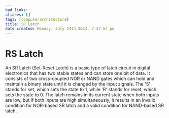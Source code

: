 ```yaml
---
bad_links: 
aliases: []
tags: [computerarchitecture]
title: SR Latch
date created: Monday, July 24th 2023, 7:37:54 pm
---
```

# RS Latch

An SR Latch (Set-Reset Latch) is a basic type of latch circuit in digital electronics that has two stable states and can store one bit of data. It consists of two cross-coupled NOR or NAND gates which can hold and maintain a binary state until it is changed by the input signals. The 'S' stands for set, which sets the state to 1, while 'R' stands for reset, which sets the state to 0. The latch remains in its current state when both inputs are low, but if both inputs are high simultaneously, it results in an invalid condition for NOR-based SR latch and a valid condition for NAND-based SR latch.

